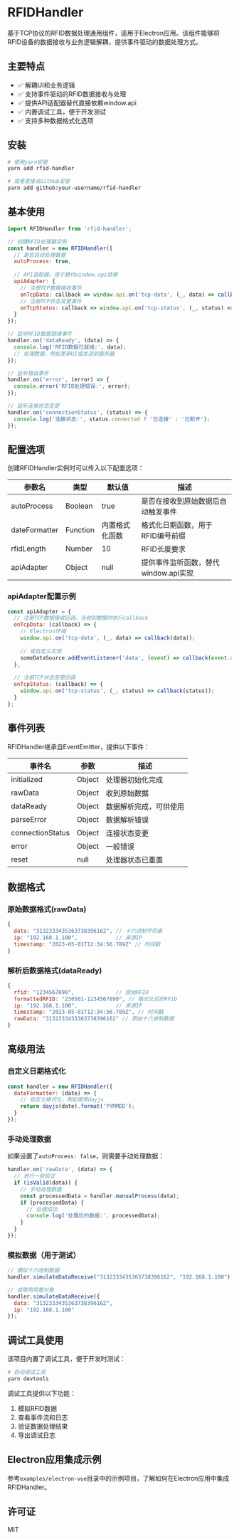# RFIDHandler

基于TCP协议的RFID数据处理通用组件，适用于Electron应用。该组件能够将RFID设备的数据接收与业务逻辑解耦，提供事件驱动的数据处理方式。

## 主要特点

- ✅ 解耦UI和业务逻辑
- ✅ 支持事件驱动的RFID数据接收与处理
- ✅ 提供API适配器替代直接依赖window.api
- ✅ 内置调试工具，便于开发测试
- ✅ 支持多种数据格式化选项

## 安装

```bash
# 使用yarn安装
yarn add rfid-handler

# 或者直接从GitHub安装
yarn add github:your-username/rfid-handler
```

## 基本使用

```js
import RFIDHandler from 'rfid-handler';

// 创建RFID处理器实例
const handler = new RFIDHandler({
  // 是否自动处理数据
  autoProcess: true,
  
  // API适配器，用于替代window.api依赖
  apiAdapter: {
    // 注册TCP数据接收事件
    onTcpData: callback => window.api.on('tcp-data', (_, data) => callback(data)),
    // 注册TCP状态变更事件
    onTcpStatus: callback => window.api.on('tcp-status', (_, status) => callback(status)),
  }
});

// 监听RFID数据就绪事件
handler.on('dataReady', (data) => {
  console.log('RFID数据已就绪:', data);
  // 处理数据，例如更新UI或发送到服务器
});

// 监听错误事件
handler.on('error', (error) => {
  console.error('RFID处理错误:', error);
});

// 监听连接状态变更
handler.on('connectionStatus', (status) => {
  console.log('连接状态:', status.connected ? '已连接' : '已断开');
});
```

## 配置选项

创建RFIDHandler实例时可以传入以下配置选项：

| 参数名 | 类型 | 默认值 | 描述 |
| --- | --- | --- | --- |
| autoProcess | Boolean | true | 是否在接收到原始数据后自动触发事件 |
| dateFormatter | Function | 内置格式化函数 | 格式化日期函数，用于RFID编号前缀 |
| rfidLength | Number | 10 | RFID长度要求 |
| apiAdapter | Object | null | 提供事件监听函数，替代window.api实现 |

### apiAdapter配置示例

```js
const apiAdapter = {
  // 注册TCP数据接收回调，当收到数据时执行callback
  onTcpData: (callback) => {
    // Electron环境
    window.api.on('tcp-data', (_, data) => callback(data));
    
    // 或自定义实现
    someDataSource.addEventListener('data', (event) => callback(event.detail));
  },
  
  // 注册TCP状态变更回调
  onTcpStatus: (callback) => {
    window.api.on('tcp-status', (_, status) => callback(status));
  }
};
```

## 事件列表

RFIDHandler继承自EventEmitter，提供以下事件：

| 事件名 | 参数 | 描述 |
| --- | --- | --- |
| initialized | Object | 处理器初始化完成 |
| rawData | Object | 收到原始数据 |
| dataReady | Object | 数据解析完成，可供使用 |
| parseError | Object | 数据解析错误 |
| connectionStatus | Object | 连接状态变更 |
| error | Object | 一般错误 |
| reset | null | 处理器状态已重置 |

## 数据格式

### 原始数据格式(rawData)

```js
{
  data: "3132333435363738396162", // 十六进制字符串
  ip: "192.168.1.100",            // 来源IP
  timestamp: "2023-05-01T12:34:56.789Z" // 时间戳
}
```

### 解析后数据格式(dataReady)

```js
{
  rfid: "1234567890",             // 原始RFID
  formattedRFID: "230501-1234567890", // 格式化后的RFID
  ip: "192.168.1.100",            // 来源IP
  timestamp: "2023-05-01T12:34:56.789Z", // 时间戳
  rawData: "3132333435363738396162" // 原始十六进制数据
}
```

## 高级用法

### 自定义日期格式化

```js
const handler = new RFIDHandler({
  dateFormatter: (date) => {
    // 自定义格式化，例如使用dayjs
    return dayjs(date).format('YYMMDD');
  }
});
```

### 手动处理数据

如果设置了`autoProcess: false`，则需要手动处理数据：

```js
handler.on('rawData', (data) => {
  // 进行一些验证
  if (isValid(data)) {
    // 手动处理数据
    const processedData = handler.manualProcess(data);
    if (processedData) {
      // 处理成功
      console.log('处理后的数据:', processedData);
    }
  }
});
```

### 模拟数据（用于测试）

```js
// 模拟十六进制数据
handler.simulateDataReceive("3132333435363738396162", "192.168.1.100");

// 或使用完整对象
handler.simulateDataReceive({
  data: "3132333435363738396162",
  ip: "192.168.1.100"
});
```

## 调试工具使用

该项目内置了调试工具，便于开发时测试：

```bash
# 启动调试工具
yarn devtools
```

调试工具提供以下功能：

1. 模拟RFID数据
2. 查看事件流和日志
3. 验证数据处理结果
4. 导出调试日志

## Electron应用集成示例

参考`examples/electron-vue`目录中的示例项目，了解如何在Electron应用中集成RFIDHandler。

## 许可证

MIT 